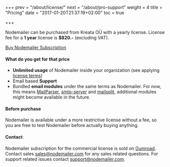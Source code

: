 +++
prev = "/about/license/"
next = "/about/pro-support"
weight = 4
title = "Pricing"
date = "2017-01-20T21:37:19+02:00"
toc = true

+++

Nodemailer can be purchased from Kreata OÜ with a yearly license. License fee for a **1 year** license is **$820.-** (excluding VAT).

<script src="https://gumroad.com/js/gumroad.js"></script>
<a class="gumroad-button" href="https://gum.co/nodemailer" data-gumroad-single-product="true">Buy Nodemailer Subscription</a>

#### What do you get for that price

  * **Unlimited usage** of Nodemailer inside your organization (see applying [license terms](/COMM-LICENSE))
  * Email based **Support**
  * Bundled **email modules** under the same terms as Nodemailer. For now, this means [MailParser](https://www.npmjs.com/package/mailparser), [smtp-server](https://www.npmjs.com/package/smtp-server) and [mailsplit](https://www.npmjs.com/package/mailsplit), additional modules might become available in the future.

#### Before purchase

Nodemailer is available under a more restrictive license without a fee, so you are free to test Nodemailer before actually buying anything.

#### Contact

Nodemailer subscription for the commercial license is sold on [Gumroad](https://gum.co/nodemailer). Contact sales [sales@nodemailer.com](mailto:sales@nodemailer.com) for any sales related questions. For support related issues contact [support@nodemailer.com](mailto:support@nodemailer.com).
